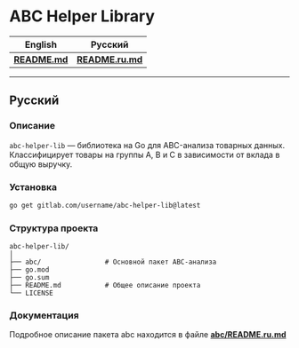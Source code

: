 # ABC Helper Library

| English | Русский |
| :---: | :---: |
| [**README.md**](README.md) | [**README.ru.md**](README.ru.md) |

---

## Русский

### Описание

`abc-helper-lib` — библиотека на Go для ABC-анализа товарных данных.
Классифицирует товары на группы A, B и C в зависимости от вклада в общую выручку.

### Установка

```bash
go get gitlab.com/username/abc-helper-lib@latest
```

### Структура проекта

```
abc-helper-lib/
│
├── abc/                # Основной пакет ABC-анализа
├── go.mod
├── go.sum
├── README.md           # Общее описание проекта
└── LICENSE
```

### Документация

Подробное описание пакета abc находится в файле
[**abc/README.ru.md**](abc/README.ru.md)